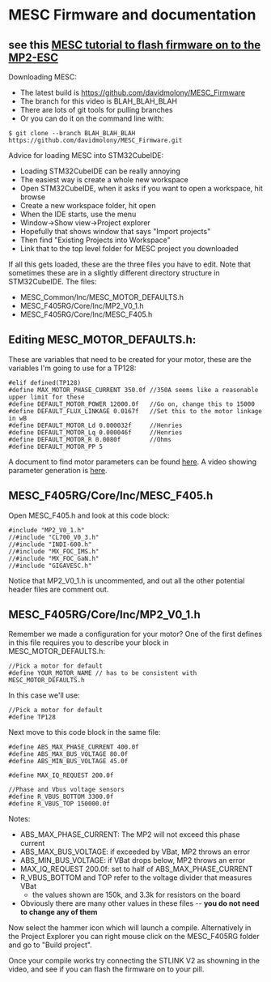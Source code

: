 # MESC Firmware and documentation
## see this [MESC tutorial to flash firmware on to the MP2-ESC](https://www.youtube.com/watch?v=nHqouHzY8-Y)

Downloading MESC:
+ The latest build is https://github.com/davidmolony/MESC_Firmware
+ The branch for this video is BLAH_BLAH_BLAH
+ There are lots of git tools for pulling branches
+ Or you can do it on the command line with:
```
$ git clone --branch BLAH_BLAH_BLAH https://github.com/davidmolony/MESC_Firmware.git
```

Advice for loading MESC into STM32CubeIDE:
+ Loading STM32CubeIDE can be really annoying
+ The easiest way is create a whole new workspace
+ Open STM32CubeIDE, when it asks if you want to open a workspace, hit browse
+ Create a new workspace folder, hit open
+ When the IDE starts, use the menu
+ Window->Show view->Project explorer
+ Hopefully that shows window that says "Import projects"
+ Then find "Existing Projects into Workspace"
+ Link that to the top level folder for MESC project you downloaded

If all this gets loaded, these are the three files you have to edit. Note that sometimes these are in a slightly different directory structure in STM32CubeIDE. The files:
+ MESC_Common/Inc/MESC_MOTOR_DEFAULTS.h
+ MESC_F405RG/Core/Inc/MP2_V0_1.h
+ MESC_F405RG/Core/Inc/MESC_F405.h

## Editing MESC_MOTOR_DEFAULTS.h: 
These are variables that need to be created for your motor, these are the variables I'm going to use for a TP128:
```
#elif defined(TP128)
#define MAX_MOTOR_PHASE_CURRENT 350.0f //350A seems like a reasonable upper limit for these
#define DEFAULT_MOTOR_POWER 12000.0f   //Go on, change this to 15000
#define DEFAULT_FLUX_LINKAGE 0.0167f   //Set this to the motor linkage in wB
#define DEFAULT_MOTOR_Ld 0.000032f     //Henries
#define DEFAULT_MOTOR_Lq 0.000046f     //Henries
#define DEFAULT_MOTOR_R 0.0080f        //Ohms
#define DEFAULT_MOTOR_PP 5
```

A document to find motor parameters can be found [here](https://github.com/badgineer/MP2-ESC/blob/main/docs/MOTOR_PARAM.md). A video showing parameter generation is [here](https://www.youtube.com/watch?v=9YggapDcg0M). 

## MESC_F405RG/Core/Inc/MESC_F405.h
Open MESC_F405.h and look at this code block:
```
#include "MP2_V0_1.h"
//#include "CL700_V0_3.h"
//#include "INDI-600.h"
//#include "MX_FOC_IMS.h"
//#include "MX_FOC_GaN.h"
//#include "GIGAVESC.h"
```
Notice that MP2_V0_1.h is uncommented, and out all the other potential header files are comment out. 

## MESC_F405RG/Core/Inc/MP2_V0_1.h

Remember we made a configuration for your motor? One of the first defines in this file requires you to describe your block in MESC_MOTOR_DEFAULTS.h:
```
//Pick a motor for default
#define YOUR_MOTOR_NAME // has to be consistent with MESC_MOTOR_DEFAULTS.h
```

In this case we'll use: 
```
//Pick a motor for default
#define TP128 
```

Next move to this code block in the same file:
```
#define ABS_MAX_PHASE_CURRENT 400.0f 
#define ABS_MAX_BUS_VOLTAGE 80.0f
#define ABS_MIN_BUS_VOLTAGE 45.0f

#define MAX_IQ_REQUEST 200.0f 

//Phase and Vbus voltage sensors
#define R_VBUS_BOTTOM 3300.0f 
#define R_VBUS_TOP 150000.0f

```
Notes:
- ABS_MAX_PHASE_CURRENT: The MP2 will not exceed this phase current
- ABS_MAX_BUS_VOLTAGE: if exceeded by VBat, MP2 throws an error 
- ABS_MIN_BUS_VOLTAGE: if VBat drops below, MP2 throws an error 
- MAX_IQ_REQUEST 200.0f: set to half of ABS_MAX_PHASE_CURRENT
- R_VBUS_BOTTOM and TOP refer to the voltage divider that measures VBat
  - the values shown are 150k, and 3.3k for resistors on the board
- Obviously there are many other values in these files -- **you do not need to change any of them**

Now select the hammer icon which will launch a compile. Alternatively in the Project Explorer you can right mouse click on the MESC_F405RG folder and go to "Build project". 

Once your compile works try connecting the STLINK V2 as showning in the video, and see if you can flash the firmware on to your pill. 

